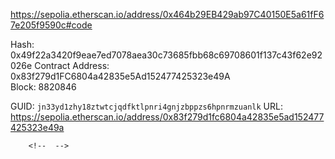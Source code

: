https://sepolia.etherscan.io/address/0x464b29EB429ab97C40150E5a61fF67e205f9590c#code


Hash: 0x49f22a3420f9eae7ed7078aea30c73685fbb68c69708601f137c43f62e92026e
Contract Address: 0x83f279d1FC6804a42835e5Ad152477425323e49A                                                                             
Block: 8820846

GUID: `jn33yd1zhy18ztwtcjqdfktlpnri4gnjzbppzs6hpnrmzuanlk`
        URL: https://sepolia.etherscan.io/address/0x83f279d1fc6804a42835e5ad152477425323e49a

        <!--  -->
